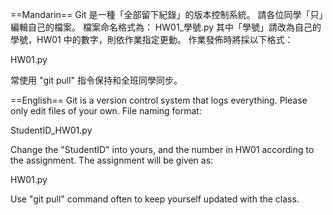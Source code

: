 ==Mandarin==
Git 是一種「全部留下紀錄」的版本控制系統。
請各位同學「只」編輯自己的檔案。
檔案命名格式為：
HW01_學號.py
其中「學號」請改為自己的學號，HW01 中的數字，則依作業指定更動。
作業發佈時將採以下格式：

HW01.py

常使用 "git pull" 指令保持和全班同學同步。 

==English==
Git is a version control system that logs everything.
Please only edit files of your own.
File naming format:

StudentID_HW01.py

Change the "StudentID" into yours, and the number in HW01 according to the assignment.
The assignment will be given as:

HW01.py

Use "git pull" command often to keep yourself updated with the class.

